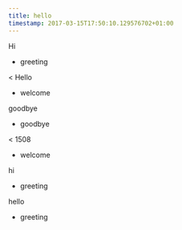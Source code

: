 ```yaml
---
title: hello
timestamp: 2017-03-15T17:50:10.129576702+01:00
---
```


Hi
* greeting

< Hello
* welcome

goodbye
* goodbye

< 1508
* welcome

hi
* greeting

hello
* greeting
